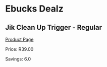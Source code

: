 
# Ebucks Dealz
## Jik Clean Up Trigger - Regular
[Product Page](https://www.ebucks.com/web/shop/productSelected.do?prodId=919158864&catId=908586136)

Price: R39.00

Savings: 6.0


	